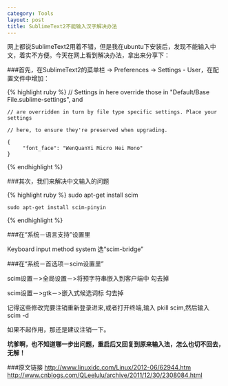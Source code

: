 ```yaml
---
category: Tools
layout: post
title: SublimeText2不能输入汉字解决办法
---
```


网上都说SublimeText2用着不错，但是我在ubuntu下安装后，发现不能输入中文，着实不方便。今天在网上看到解决办法，拿出来分享下：


###首先，在SublimeText2的菜单栏 -> Preferences -> Settings - User，在配置文件中增加：

{% highlight ruby %} 
    // Settings in here override those in "Default/Base File.sublime-settings", and

    // are overridden in turn by file type specific settings. Place your settings

    // here, to ensure they're preserved when upgrading.

    {
         "font_face": "WenQuanYi Micro Hei Mono"
    }
{% endhighlight %}

###其次，我们来解决中文输入的问题

{% highlight ruby %} 
    sudo apt-get install scim

    sudo apt-get install scim-pinyin
{% endhighlight %}

###在“系统－语言支持”设置里

Keyboard input method system 选“scim-bridge”

###在“系统－首选项－scim设置里”

scim设置－>全局设置－>将预字符串嵌入到客户端中 勾去掉

scim设置－>gtk－>嵌入式候选词标 勾去掉

记得这些修改完要注销重新登录进来,或者打开终端,输入 pkill scim,然后输入 scim -d

如果不起作用，那还是建议注销一下。

**坑爹啊，也不知道哪一步出问题，重启后又回复到原来输入法，怎么也切不回去，无解！**

###原文链接
<http://www.linuxidc.com/Linux/2012-06/62944.htm>
<http://www.cnblogs.com/QLeelulu/archive/2011/12/30/2308084.html>